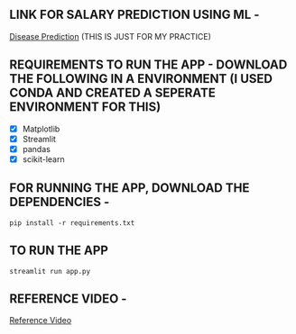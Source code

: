 ## LINK FOR SALARY PREDICTION USING ML - 
[Disease Prediction](https://salarypredictionusingml.streamlit.app/) (THIS IS JUST FOR MY PRACTICE)
## REQUIREMENTS TO RUN THE APP - DOWNLOAD THE FOLLOWING IN A ENVIRONMENT (I USED CONDA AND CREATED A SEPERATE ENVIRONMENT FOR THIS)
- [x] Matplotlib
- [x] Streamlit
- [x] pandas
- [x] scikit-learn
## FOR RUNNING THE APP, DOWNLOAD THE DEPENDENCIES -
```
pip install -r requirements.txt
```
## TO RUN THE APP
```
streamlit run app.py
```
## REFERENCE VIDEO -
[Reference Video](https://www.youtube.com/watch?v=xl0N7tHiwlw)

